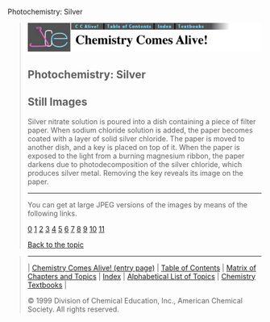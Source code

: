 





 Photochemistry: Silver
 



> ![Chemistry Comes Alive!](ccahead.gif)
> 
> 
> 
> 
> 
> 
> 
> 
> 
> ## Photochemistry: Silver
> 
> 
> 
> 
> ## Still Images
> 
> 
> 
> 
> 
> 
> 
> 
> 
>  Silver nitrate solution is poured into a dish containing a piece
of filter paper. When sodium chloride solution is added, the paper
becomes coated with a layer of solid silver chloride. The paper is
moved to another dish, and a key is placed on top of it. When the
paper is exposed to the light from a burning magnesium ribbon, the
paper darkens due to photodecomposition of the silver chloride, which
produces silver metal. Removing the key reveals its image on the
paper.
>  
> 
> 
> 
> 
> 
> 
> ---
> 
> 
>  You can get at large JPEG versions of the images by means of the following links.
>    
> 
> 
> [0](../../STILLS/PHOTOAG/PHOTOAG/64JPG48/0.JPG) 
> [1](../../STILLS/PHOTOAG/PHOTOAG/64JPG48/1.JPG) 
> [2](../../STILLS/PHOTOAG/PHOTOAG/64JPG48/2.JPG) 
> [3](../../STILLS/PHOTOAG/PHOTOAG/64JPG48/3.JPG) 
> [4](../../STILLS/PHOTOAG/PHOTOAG/64JPG48/4.JPG) 
> [5](../../STILLS/PHOTOAG/PHOTOAG/64JPG48/5.JPG) 
> [6](../../STILLS/PHOTOAG/PHOTOAG/64JPG48/6.JPG) 
> [7](../../STILLS/PHOTOAG/PHOTOAG/64JPG48/7.JPG) 
> [8](../../STILLS/PHOTOAG/PHOTOAG/64JPG48/8.JPG) 
> [9](../../STILLS/PHOTOAG/PHOTOAG/64JPG48/9.JPG) 
> [10](../../STILLS/PHOTOAG/PHOTOAG/64JPG48/10.JPG) 
> [11](../../STILLS/PHOTOAG/PHOTOAG/64JPG48/11.JPG) 
> 
> 
> 
> 
> [Back to the topic](../../MAIN/PHOTOAG/PAGE1.HTM)



> ---
> 
> 
>  |
>  [Chemistry Comes Alive! (entry page)](../../INDEX.HTM) 
>  |
>  [Table of Contents](../../CONTENTS.HTM) 
>  |
>  [Matrix of Chapters and Topics](../../MATRIX.HTM) 
>  |
>  [Index](../../WORDS.HTM) 
>  |
>  [Alphabetical List of Topics](../../ALPHATOP.HTM) 
>  |
>  [Chemistry Textbooks](../../BOOKS.HTM) 
>  |
>  
>  © 1999 Division of Chemical Education, Inc.,
American Chemical Society. All rights reserved.





